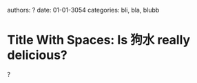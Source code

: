 authors: ?
date: 01-01-3054
categories: bli, bla, blubb

# Title With Spaces: Is 狗水 really delicious?

?

